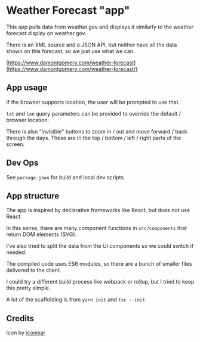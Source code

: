 # Weather Forecast "app"

This app pulls data from weather.gov and displays it similarly to the weather forecast display on weather.gov.

There is an XML source and a JSON API, but neither have all the data shown on this forecast, so we just use what we can.

[https://www.damontgomery.com/weather-forecast](https://www.damontgomery.com/weather-forecast/)

## App usage

If the browser supports location, the user will be prompted to use that.

`lat` and `lon` query parameters can be provided to override the default / browser location.

There is also "invisible" buttons to zoom in / out and move forward / back through the days. These are in the top / bottom / left / right parts of the screen.

## Dev Ops

See `package.json` for build and local dev scripts.

## App structure

The app is inspired by declarative frameworks like React, but does not use React.

In this sense, there are many component functions in `src/components` that return DOM elements (SVG).

I've also tried to split the data from the UI components so we could switch if needed.

The compiled code uses ES6 modules, so there are a bunch of smaller files delivered to the client.

I could try a different build process like webpack or rollup, but I tried to keep this pretty simple.

A lot of the scaffolding is from `yarn init` and `tsc --init`.

## Credits

Icon by [iconixar](https://www.flaticon.com/authors/iconixar)
